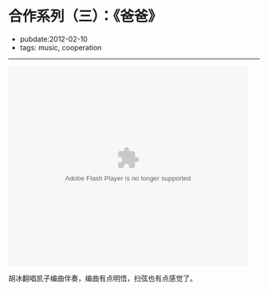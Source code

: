 # 合作系列（三）：《爸爸》

- pubdate:2012-02-10
- tags: music, cooperation


-----------

<embed src="http://www.tudou.com/v/oJByoQ5peaM/&resourceId=0_05_05_99&bid=05/v.swf" type="application/x-shockwave-flash" allowscriptaccess="always" allowfullscreen="true" wmode="opaque" width="480" height="400"></embed>

胡冰翻唱凯子编曲伴奏，编曲有点明悟，扫弦也有点感觉了。
